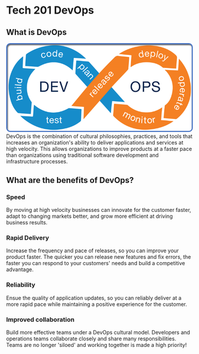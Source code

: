 # Tech 201 DevOps

## What is DevOps
![](devops.png)
DevOps is the combination of cultural philosophies, practices, and tools that increases an organization's ability to deliver applications and services at high velocity. This allows organizations to improve products at a faster pace than organizations using traditional software development and infrastructure processes.

## What are the benefits of DevOps?
### Speed
By moving at high velocity businesses can innovate for the customer faster, adapt to changing markets better, and grow more efficient at driving business results.
### Rapid Delivery
Increase the frequency and pace of releases, so you can improve your product faster. The quicker you can release new features and fix errors, the faster you can respond to your customers' needs and build a competitive advantage.
### Reliability
Ensue the quality of application updates, so you can reliably deliver at a more rapid pace while maintaining a positive experience for the customer.
### Improved collaboration
Build more effective teams under a DevOps cultural model. Developers and operations teams collaborate closely and share many responsibilities. Teams are no longer 'siloed' and working together is made a high priority!
